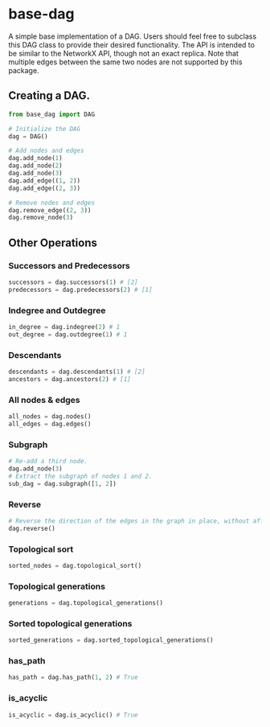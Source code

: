 # base-dag
 A simple base implementation of a DAG. Users should feel free to subclass this DAG class to provide their desired functionality. The API is intended to be similar to the NetworkX API, though not an exact replica. Note that multiple edges between the same two nodes are not supported by this package.

## Creating a DAG.
 ```python
from base_dag import DAG

# Initialize the DAG
dag = DAG()

# Add nodes and edges
dag.add_node(1)
dag.add_node(2)
dag.add_node(3)
dag.add_edge((1, 2))
dag.add_edge((2, 3))

# Remove nodes and edges
dag.remove_edge((2, 3))
dag.remove_node(3)
```

## Other Operations
### Successors and Predecessors
```python
successors = dag.successors(1) # [2]
predecessors = dag.predecessors(2) # [1]
```

### Indegree and Outdegree
```python
in_degree = dag.indegree(2) # 1
out_degree = dag.outdegree(1) # 1
```

### Descendants
```python
descendants = dag.descendants(1) # [2]
ancestors = dag.ancestors(2) # [1]
```

### All nodes & edges
```python
all_nodes = dag.nodes()
all_edges = dag.edges()
```

### Subgraph
```python
# Re-add a third node.
dag.add_node(3)
# Extract the subgraph of nodes 1 and 2.
sub_dag = dag.subgraph([1, 2])
```

### Reverse
```python
# Reverse the direction of the edges in the graph in place, without affecting the nodes at all.
dag.reverse()
```

### Topological sort
```python
sorted_nodes = dag.topological_sort()
```

### Topological generations
```python
generations = dag.topological_generations()
```

### Sorted topological generations
```python
sorted_generations = dag.sorted_topological_generations()
```

### has_path
```python
has_path = dag.has_path(1, 2) # True
```

### is_acyclic
```python
is_acyclic = dag.is_acyclic() # True
```

